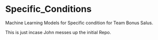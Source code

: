 # Specific_Conditions
Machine Learning Models for Specific condition for Team Bonus Salus.

This is just incase John messes up the initial Repo.

